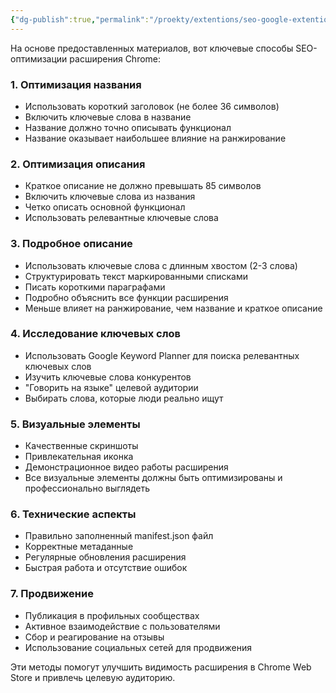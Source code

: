 ```yaml
---
{"dg-publish":true,"permalink":"/proekty/extentions/seo-google-extention/","dgPassFrontmatter":true}
---
```



На основе предоставленных материалов, вот ключевые способы SEO-оптимизации расширения Chrome:

### 1. Оптимизация названия
- Использовать короткий заголовок (не более 36 символов)
- Включить ключевые слова в название
- Название должно точно описывать функционал
- Название оказывает наибольшее влияние на ранжирование

### 2. Оптимизация описания
- Краткое описание не должно превышать 85 символов
- Включить ключевые слова из названия
- Четко описать основной функционал
- Использовать релевантные ключевые слова

### 3. Подробное описание
- Использовать ключевые слова с длинным хвостом (2-3 слова)
- Структурировать текст маркированными списками
- Писать короткими параграфами
- Подробно объяснить все функции расширения
- Меньше влияет на ранжирование, чем название и краткое описание

### 4. Исследование ключевых слов
- Использовать Google Keyword Planner для поиска релевантных ключевых слов
- Изучить ключевые слова конкурентов
- "Говорить на языке" целевой аудитории
- Выбирать слова, которые люди реально ищут

### 5. Визуальные элементы
- Качественные скриншоты
- Привлекательная иконка
- Демонстрационное видео работы расширения
- Все визуальные элементы должны быть оптимизированы и профессионально выглядеть

### 6. Технические аспекты
- Правильно заполненный manifest.json файл
- Корректные метаданные
- Регулярные обновления расширения
- Быстрая работа и отсутствие ошибок

### 7. Продвижение
- Публикация в профильных сообществах
- Активное взаимодействие с пользователями
- Сбор и реагирование на отзывы
- Использование социальных сетей для продвижения

Эти методы помогут улучшить видимость расширения в Chrome Web Store и привлечь целевую аудиторию.


